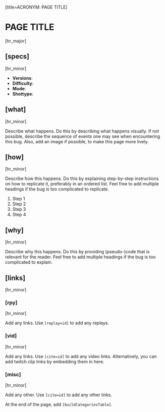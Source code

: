 [title=ACRONYM: PAGE TITLE]
# PAGE TITLE
[hr_major]

## [specs]  
[hr_minor]

* **Versions**:
* **Difficulty**:
* **Mode**: 
* **Shottype**: 

## [what]
[hr_minor]

Describe what happens. Do this by describing what happens visually. If not possible, describe the sequence of events one may see when encountering this bug. Also, add an image if possible, to make this page more lively.

## [how]
[hr_minor]

Describe how this happens. Do this by explaining step-by-step instructions on how to replicate it, preferably in an ordered list. Feel free to add multiple headings if the bug is too complicated to replicate.

1. Step 1
2. Step 2
3. Step 3
4. Step 4

## [why]
[hr_minor]

Describe why this happens. Do this by providing (pseudo-)code that is relevant for the reader. Feel free to add multiple headings if the bug is too complicated to explain.

## [links]
[hr_minor]
### [rpy]
[hr_minor]

Add any links. Use ``[replay=id]`` to add any replays.


### [vid]
[hr_minor]

Add any links. Use ``[cite=id]`` to add any video links. Alternatively, you can add twitch clip links by embedding them in here.


### [misc]
[hr_minor]

Add any other. Use ``[cite=id]`` to add any other links.


At the end of the page, add ``[buildCategoriesTable]``.